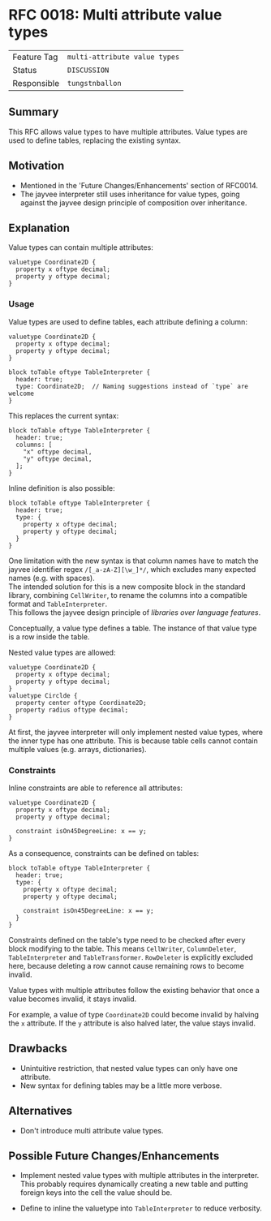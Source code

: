 <!--
SPDX-FileCopyrightText: 2025 Friedrich-Alexander-Universitat Erlangen-Nurnberg

SPDX-License-Identifier: AGPL-3.0-only
-->

# RFC 0018: Multi attribute value types

| | |
|---|---|
| Feature Tag | `multi-attribute value types` |
| Status | `DISCUSSION` | <!-- Possible values: DRAFT, DISCUSSION, ACCEPTED, REJECTED -->
| Responsible | `tungstnballon` |
<!-- 
  Status Overview:
  - DRAFT: The RFC is not ready for a review and currently under change. Feel free to already ask for feedback on the structure and contents at this stage.
  - DISCUSSION: The RFC is open for discussion. Usually, we open a PR to trigger discussions.
  - ACCEPTED: The RFC was accepted. Create issues to prepare implementation of the RFC.
  - REJECTED: The RFC was rejected. If another revision emerges, switch to status DRAFT.
-->

## Summary

This RFC allows value types to have multiple attributes.
Value types are used to define tables, replacing the existing syntax.

## Motivation

- Mentioned in the 'Future Changes/Enhancements' section of RFC0014.
- The jayvee interpreter still uses inheritance for value types, going against
  the jayvee design principle of composition over inheritance.

## Explanation

Value types can contain multiple attributes:
```jayvee
valuetype Coordinate2D {
  property x oftype decimal;
  property y oftype decimal;
}
```


### Usage

Value types are used to define tables, each attribute defining a column:
```jayvee
valuetype Coordinate2D {
  property x oftype decimal;
  property y oftype decimal;
}

block toTable oftype TableInterpreter {
  header: true;
  type: Coordinate2D;  // Naming suggestions instead of `type` are welcome
}
```
This replaces the current syntax:
```jayvee
block toTable oftype TableInterpreter {
  header: true;
  columns: [
    "x" oftype decimal,
    "y" oftype decimal,
  ];
}
```

Inline definition is also possible:
```jayvee
block toTable oftype TableInterpreter {
  header: true;
  type: {
    property x oftype decimal;
    property y oftype decimal;
  }
}
```

One limitation with the new syntax is that column names have to match the jayvee
identifier regex `/[_a-zA-Z][\w_]*/`, which excludes many expected names (e.g.
with spaces).<br>
The intended solution for this is a new composite block in the standard library,
combining `CellWriter`, to rename the columns into a compatible format and
`TableInterpreter`.<br>
This follows the jayvee design principle of *libraries over language features*.

Conceptually, a value type defines a table. The instance of that value type is a
row inside the table.

Nested value types are allowed:
```jayvee
valuetype Coordinate2D {
  property x oftype decimal;
  property y oftype decimal;
}
valuetype Circlde {
  property center oftype Coordinate2D;
  property radius oftype decimal;
}
```

At first, the jayvee interpreter will only implement nested value types, where the
inner type has one attribute. This is because table cells cannot contain
multiple values (e.g. arrays, dictionaries).

### Constraints

Inline constraints are able to reference all attributes:
```jayvee
valuetype Coordinate2D {
  property x oftype decimal;
  property y oftype decimal;

  constraint isOn45DegreeLine: x == y;
}
```

As a consequence, constraints can be defined on tables:
```jayvee
block toTable oftype TableInterpreter {
  header: true;
  type: {
    property x oftype decimal;
    property y oftype decimal;

    constraint isOn45DegreeLine: x == y;
  }
}
```

Constraints defined on the table's type need to be checked after every
block modifying to the table.
This means `CellWriter`, `ColumnDeleter`, `TableInterpreter` and
`TableTransformer`.
`RowDeleter` is explicitly excluded here, because deleting a row cannot cause
remaining rows to become invalid.

Value types with multiple attributes follow the existing behavior that once a
value becomes invalid, it stays invalid.

For example, a value of type `Coordinate2D` could become invalid by halving the
`x` attribute. If the `y` attribute is also halved later, the value stays
invalid.

## Drawbacks

- Unintuitive restriction, that nested value types can only have one attribute.
- New syntax for defining tables may be a little more verbose.

## Alternatives

- Don't introduce multi attribute value types.

## Possible Future Changes/Enhancements

- Implement nested value types with multiple attributes in the interpreter. This
  probably requires dynamically creating a new table and putting foreign keys
  into the cell the value should be.

- Define to inline the valuetype into `TableInterpreter` to reduce verbosity.


